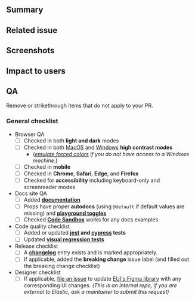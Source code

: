 ## Summary

<!--
Provide a detailed summary of your PR. What changed? Explain how you arrived at your solution.

If this is your first PR in the EUI repo, please ensure you've fully read through our [contributing to EUI](https://github.com/elastic/eui/blob/main/wiki/contributing-to-eui#how-to-ensure-the-timely-review-of-pull-requests) wiki guide.
-->

## Related issue

<!--
Generally, most PRs should have a related issue from the [public EUI repo](https://github.com/elastic/eui) that explain **why** we are making changes.

If this change does *not* have an issue associated with, or it is not clear in the issue, please clearly explain *why* we are making this change. This is valuable context for our changelogs.
-->

## Screenshots

<!--
If this change includes changes to UI elements, it is important to include screenshots or gif. This helps our users understand what changed when reviewing our changelogs.
-->

## Impact to users

<!--
How will this change impact EUI users? If it's a breaking change, what will they need to do to handle this change when upgrading?
-->

## QA

Remove or strikethrough items that do not apply to your PR.

### General checklist

- Browser QA
    - [ ] Checked in both **light and dark** modes
    - [ ] Checked in both [MacOS](https://support.apple.com/lv-lv/guide/mac-help/unac089/mac) and [Windows](https://support.microsoft.com/en-us/windows/turn-high-contrast-mode-on-or-off-in-windows-909e9d89-a0f9-a3a9-b993-7a6dcee85025) **high contrast modes**
      - (_[emulate forced colors](https://devtoolstips.org/tips/en/emulate-forced-colors/) if you do not have access to a Windows machine_.)
    - [ ] Checked in **mobile**
    - [ ] Checked in **Chrome**, **Safari**, **Edge**, and **Firefox**
    - [ ] Checked for **accessibility** including keyboard-only and screenreader modes
- Docs site QA
    - [ ] Added **[documentation](https://github.com/elastic/eui/blob/main/wiki/contributing-to-eui/documenting)**
    - [ ] Props have proper **autodocs** (using `@default` if default values are missing) and **[playground toggles](https://github.com/elastic/eui/blob/main/wiki/contributing-to-eui/documenting/playgrounds.md)**
    - [ ] Checked **[Code Sandbox](https://codesandbox.io/)** works for any docs examples
- Code quality checklist
    - [ ] Added or updated **[jest](https://github.com/elastic/eui/blob/main/wiki/contributing-to-eui/testing/unit-testing.md) and [cypress](https://github.com/elastic/eui/blob/main/wiki/contributing-to-eui/testing/cypress-testing.md) tests**
    - [ ] Updated **[visual regression tests](https://github.com/elastic/eui/blob/main/wiki/contributing-to-eui/testing/visual-regression-testing.md)**
- Release checklist
    - [ ] A **[changelog](https://github.com/elastic/eui/blob/main/wiki/contributing-to-eui/documenting/changelogs.md)** entry exists and is marked appropriately.
    - [ ] If applicable, added the **breaking change** issue label (and filled out the breaking change checklist)
- Designer checklist
  - [ ] If applicable, [file an issue](https://github.com/elastic/platform-ux-team/issues/new/choose) to update [EUI's Figma library](https://www.figma.com/community/file/964536385682658129) with any corresponding UI changes. _(This is an internal repo, if you are external to Elastic, ask a maintainer to submit this request)_
